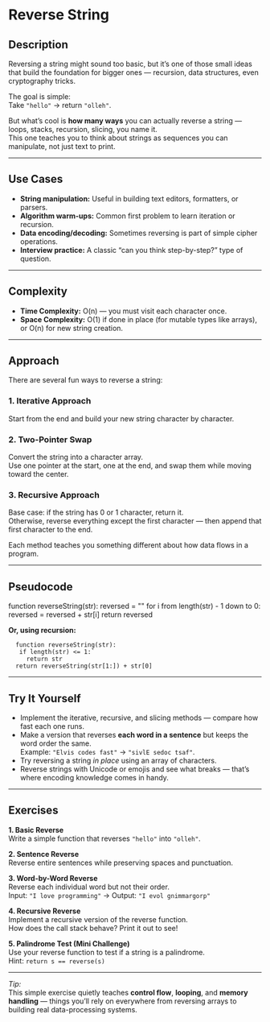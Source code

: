 # Reverse String  

## Description  
Reversing a string might sound too basic, but it’s one of those small ideas that build the foundation for bigger ones — recursion, data structures, even cryptography tricks.  

The goal is simple:  
Take `"hello"` → return `"olleh"`.  

But what’s cool is **how many ways** you can actually reverse a string — loops, stacks, recursion, slicing, you name it.  
This one teaches you to think about strings as sequences you can manipulate, not just text to print.

---

## Use Cases  
- **String manipulation:** Useful in building text editors, formatters, or parsers.  
- **Algorithm warm-ups:** Common first problem to learn iteration or recursion.  
- **Data encoding/decoding:** Sometimes reversing is part of simple cipher operations.  
- **Interview practice:** A classic “can you think step-by-step?” type of question.

---

## Complexity  
- **Time Complexity:** O(n) — you must visit each character once.  
- **Space Complexity:** O(1) if done in place (for mutable types like arrays), or O(n) for new string creation.  

---

## Approach  

There are several fun ways to reverse a string:  

### 1. **Iterative Approach**  
Start from the end and build your new string character by character.  

### 2. **Two-Pointer Swap**  
Convert the string into a character array.  
Use one pointer at the start, one at the end, and swap them while moving toward the center.  

### 3. **Recursive Approach**  
Base case: if the string has 0 or 1 character, return it.  
Otherwise, reverse everything except the first character — then append that first character to the end.  

Each method teaches you something different about how data flows in a program.  

---

## Pseudocode  
  function reverseString(str):
  reversed = ""
  for i from length(str) - 1 down to 0:
    reversed = reversed + str[i]
  return reversed


**Or, using recursion:**
```
  function reverseString(str):
   if length(str) <= 1:`
     return str
  return reverseString(str[1:]) + str[0]
```
---

## Try It Yourself  
- Implement the iterative, recursive, and slicing methods — compare how fast each one runs.  
- Make a version that reverses **each word in a sentence** but keeps the word order the same.  
  Example: `"Elvis codes fast"` → `"sivlE sedoc tsaf"`.  
- Try reversing a string *in place* using an array of characters.  
- Reverse strings with Unicode or emojis and see what breaks — that’s where encoding knowledge comes in handy.  

---

##  Exercises  

**1. Basic Reverse**  
Write a simple function that reverses `"hello"` into `"olleh"`.  

**2. Sentence Reverse**  
Reverse entire sentences while preserving spaces and punctuation.  

**3. Word-by-Word Reverse**  
Reverse each individual word but not their order.  
Input: `"I love programming"` → Output: `"I evol gnimmargorp"`  

**4. Recursive Reverse**  
Implement a recursive version of the reverse function.  
How does the call stack behave? Print it out to see!  

**5. Palindrome Test (Mini Challenge)**  
Use your reverse function to test if a string is a palindrome.  
Hint: `return s == reverse(s)`

---

*Tip:*  
This simple exercise quietly teaches **control flow**, **looping**, and **memory handling** — things you’ll rely on everywhere from reversing arrays to building real data-processing systems.
